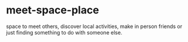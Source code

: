 # meet-space-place
space to meet others, discover local activities, make in person friends or just finding something to do with someone else.
